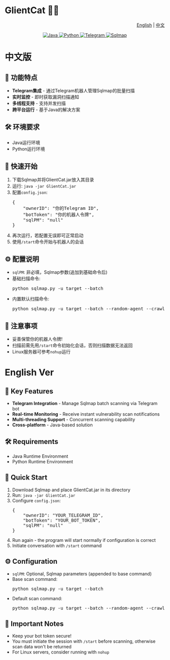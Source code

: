 # GlientCat 🐱‍💻

<p align="right">
  <a href="#english">English</a> | 
  <a href="#chinese">中文</a>
</p>

<div align="center">
  <a href="https://www.java.com" target="_blank" rel="noopener noreferrer">
    <img src="https://img.shields.io/badge/Java-ED8B00?style=for-the-badge&logo=openjdk&logoColor=white" alt="Java">
  </a>
  <a href="https://www.python.org" target="_blank" rel="noopener noreferrer">
    <img src="https://img.shields.io/badge/Python-3776AB?style=for-the-badge&logo=python&logoColor=white" alt="Python">
  </a>
  <a href="https://telegram.org" target="_blank" rel="noopener noreferrer">
    <img src="https://img.shields.io/badge/Telegram-2CA5E0?style=for-the-badge&logo=telegram&logoColor=white" alt="Telegram">
  </a>
  <a href="http://sqlmap.org](https://github.com/sqlmapproject/sqlmap" target="_blank" rel="noopener noreferrer">
    <img src="https://img.shields.io/badge/Sqlmap-000000?style=for-the-badge" alt="Sqlmap">
  </a>
</div>
<div id="chinese"></div>
  <h1>中文版</h1>
      <h2>🌟 功能特点</h2>
    <ul>
        <li><strong>Telegram集成</strong> - 通过Telegram机器人管理Sqlmap的批量扫描</li>
        <li><strong>实时监控</strong> - 即时获取漏洞扫描通知</li>
        <li><strong>多线程支持</strong> - 支持并发扫描</li>
        <li><strong>跨平台运行</strong> - 基于Java的解决方案</li>
    </ul>
    <h2>🛠 环境要求</h2>
    <ul>
        <li>Java运行环境</li>
        <li>Python运行环境</li>
    </ul>
    <h2>🚀 快速开始</h2>
    <ol>
        <li>下载Sqlmap并将GlientCat.jar放入其目录</li>
        <li>运行: <code>java -jar GlientCat.jar</code></li>
        <li>配置<code>config.json</code>:
            <pre>{
    "ownerID": "你的Telegram ID",
    "botToken": "你的机器人令牌",
    "sqlPM": "null"
}</pre>
        </li>
      <li>再次运行，若配置无误即可正常启动</li>
        <li>使用<code>/start</code>命令开始与机器人的会话</li>
    </ol>
    <h2>⚙️ 配置说明</h2>
    <ul>
        <li><code>sqlPM</code>: 非必填，Sqlmap参数(追加到基础命令后)</li>
      <li>基础扫描命令:
            <pre>python sqlmap.py -u target --batch</pre>
        </li>
        <li>内置默认扫描命令:
            <pre>python sqlmap.py -u target --batch --random-agent --crawl=2 --forms</pre>
        </li>
    </ul>
    <h2>📌 注意事项</h2>
    <ul>
        <li>妥善保管你的机器人令牌!</li>
        <li>扫描前需先用<code>/start</code>命令初始化会话，否则扫描数据无法返回</li>
        <li>Linux服务器可参考<code>nohup</code>运行</li>
    </ul>


<div id="english"></div>
  <h1>English Ver</h1>
    <h2>🌟 Key Features</h2>
    <ul>
        <li><strong>Telegram Integration</strong> - Manage Sqlmap batch scanning via Telegram bot</li>
        <li><strong>Real-time Monitoring</strong> - Receive instant vulnerability scan notifications</li>
        <li><strong>Multi-threading Support</strong> - Concurrent scanning capability</li>
        <li><strong>Cross-platform</strong> - Java-based solution</li>
    </ul>
    <h2>🛠 Requirements</h2>
    <ul>
        <li>Java Runtime Environment</li>
        <li>Python Runtime Environment</li>
    </ul>
    <h2>🚀 Quick Start</h2>
    <ol>
        <li>Download Sqlmap and place GlientCat.jar in its directory</li>
        <li>Run: <code>java -jar GlientCat.jar</code></li>
        <li>Configure <code>config.json</code>:
            <pre>{
    "ownerID": "YOUR_TELEGRAM_ID",
    "botToken": "YOUR_BOT_TOKEN",
    "sqlPM": "null"
}</pre>
        </li>
        <li>Run again - the program will start normally if configuration is correct</li>
        <li>Initiate conversation with <code>/start</code> command</li>
    </ol>
    <h2>⚙️ Configuration</h2>
    <ul>
        <li><code>sqlPM</code>: Optional, Sqlmap parameters (appended to base command)</li>
        <li>Base scan command:
            <pre>python sqlmap.py -u target --batch</pre>
        </li>
        <li>Default scan command:
            <pre>python sqlmap.py -u target --batch --random-agent --crawl=2 --forms</pre>
        </li>
    </ul>
    <h2>📌 Important Notes</h2>
    <ul>
        <li>Keep your bot token secure!</li>
        <li>You must initiate the session with <code>/start</code> before scanning, otherwise scan data won't be returned</li>
        <li>For Linux servers, consider running with <code>nohup</code></li>
    </ul>
